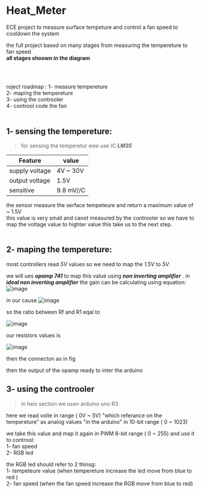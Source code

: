 # Heat_Meter
ECE project to measure surface tempeture and control a fan speed to cooldown the system

the full project based on many stages from measuring the tempereture to fan speed <br>
**all stages shoown in the diagram**

### <br>
roject roadmap :
1- measure tempereture  <br>
2- maping the tempereture  <br>
3- using the controoler  <br>
4- controol code the fan <br>
 <br>


## 1- sensing the tempereture:
> for sensing the temperetur ewe use IC  ***LM35*** 

|**Feature**| **value** |
|-----------|----------|
|supply voltage| 4V ~ 30V | 
|output voltage| 1.5V |
|sensitive| 9.8 mV//C |

the sensor measure the serface tempeteure and return a maximum value of ~ 1.5V  <br>
this value is very small and canot measured by the controoler so we have to map the voltage value to highter value this take us to the next step.
<br><br>
## 2- maping the tempereture:

most controllers read *5V* values so we need to map the *1.5V* to *5V*<br>

we will ues ***opamp 741*** to map this value using ***non inverting amplifier*** .
in ***ideal non inverting amplifier*** the gain can be calculating using equation:
![image](https://user-images.githubusercontent.com/81495150/147510669-2755a879-7016-462b-b6d0-95d7ed94cec9.png)

in our cause 
![image](https://user-images.githubusercontent.com/81495150/147511124-d9288e54-553f-4641-a272-81750e9dedda.png)


so the ratio between Rf and R1 eqal to 

![image](https://user-images.githubusercontent.com/81495150/147511153-f403cd4a-94f1-4f80-8ba1-77938ffa03fb.png)

our resistors values is 


![image](https://user-images.githubusercontent.com/81495150/147511196-57794eb1-063b-4965-a045-bcbffa1e614b.png)

then the connecton as in fig 



then the output of the opamp ready to inter the arduino


## 3- using the controoler
> in heis section we usen arduino uno R3 

here we read volte in range ( 0V ~ 5V) "which referance on the tempereture"  as analog values "in the arduino" in 10-bit range ( 0 ~ 1023)

we take this value and map it again in PWM 8-bit range ( 0 ~ 255) and use it to controol:<br>
1- fan speed <br>
2- RGB led  <br>

the RGB led  should refer to 2 thinsg:<br>
1- tempeteure value (when tempereture increase the led move from blue to red )<br>
2- fan speed (when the fan speed increase the RGB move from blue to red) <br>
